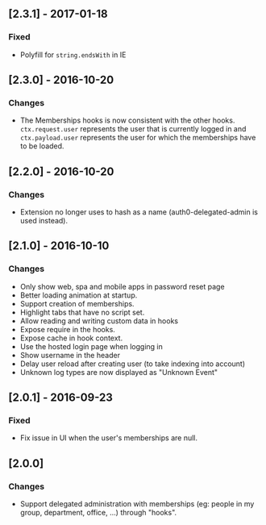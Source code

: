 ## [2.3.1] - 2017-01-18

### Fixed

- Polyfill for `string.endsWith` in IE

## [2.3.0] - 2016-10-20

### Changes

- The Memberships hooks is now consistent with the other hooks. `ctx.request.user` represents the user that is currently logged in and `ctx.payload.user` represents the user for which the memberships have to be loaded.

## [2.2.0] - 2016-10-20

### Changes

- Extension no longer uses to hash as a name (auth0-delegated-admin is used instead).

## [2.1.0] - 2016-10-10

### Changes

- Only show web, spa and mobile apps in password reset page
- Better loading animation at startup.
- Support creation of memberships.
- Highlight tabs that have no script set.
- Allow reading and writing custom data in hooks
- Expose require in the hooks.
- Expose cache in hook context.
- Use the hosted login page when logging in
- Show username in the header
- Delay user reload after creating user (to take indexing into account)
- Unknown log types are now displayed as "Unknown Event"

## [2.0.1] - 2016-09-23

### Fixed

- Fix issue in UI when the user's memberships are null.

## [2.0.0]

### Changes

- Support delegated administration with memberships (eg: people in my group, department, office, ...) through "hooks".
